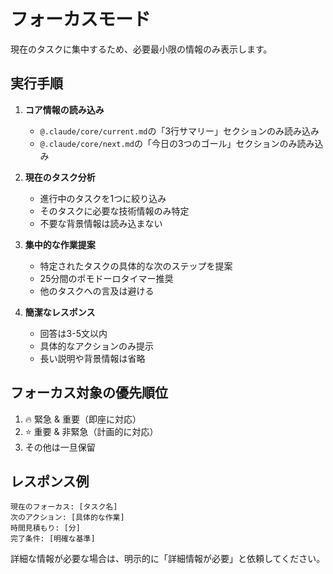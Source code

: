 # フォーカスモード

現在のタスクに集中するため、必要最小限の情報のみ表示します。

## 実行手順

1. **コア情報の読み込み**
   - `@.claude/core/current.md`の「3行サマリー」セクションのみ読み込み
   - `@.claude/core/next.md`の「今日の3つのゴール」セクションのみ読み込み

2. **現在のタスク分析**
   - 進行中のタスクを1つに絞り込み
   - そのタスクに必要な技術情報のみ特定
   - 不要な背景情報は読み込まない

3. **集中的な作業提案**
   - 特定されたタスクの具体的な次のステップを提案
   - 25分間のポモドーロタイマー推奨
   - 他のタスクへの言及は避ける

4. **簡潔なレスポンス**
   - 回答は3-5文以内
   - 具体的なアクションのみ提示
   - 長い説明や背景情報は省略

## フォーカス対象の優先順位
1. 🔥 緊急 & 重要（即座に対応）
2. ⭐ 重要 & 非緊急（計画的に対応）
3. その他は一旦保留

## レスポンス例
```
現在のフォーカス: [タスク名]
次のアクション: [具体的な作業]
時間見積もり: [分]
完了条件: [明確な基準]
```

詳細な情報が必要な場合は、明示的に「詳細情報が必要」と依頼してください。